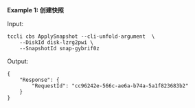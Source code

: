**Example 1: 创建快照**



Input: 

```
tccli cbs ApplySnapshot --cli-unfold-argument  \
    --DiskId disk-lzrg2pwi \
    --SnapshotId snap-gybrif0z
```

Output: 
```
{
    "Response": {
        "RequestId": "cc96242e-566c-ae6a-b74a-5a1f823683b2"
    }
}
```

